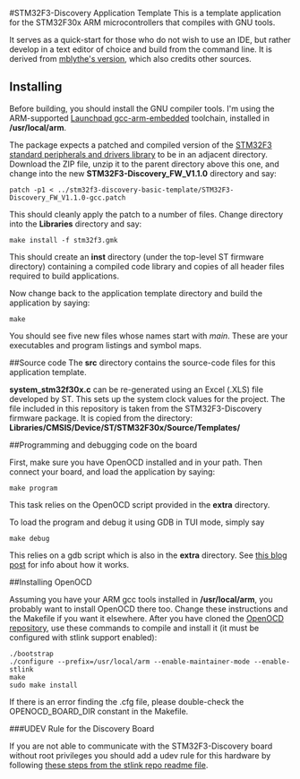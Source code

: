 #STM32F3-Discovery Application Template
This is a template application for the STM32F30x ARM microcontrollers
that compiles with GNU tools.

It serves as a quick-start for those who do not wish to use an IDE, but rather
develop in a text editor of choice and build from the command line. It is
derived from [mblythe's version](https://github.com/mblythe86/stm32f3-discovery-basic-template),
which also credits other sources.

## Installing

Before building, you should install the GNU compiler tools.  I'm using the
ARM-supported [Launchpad gcc-arm-embedded](https://launchpad.net/gcc-arm-embedded)
toolchain, installed in **/usr/local/arm**.

The package expects a patched and compiled version of the [STM32F3 standard
peripherals and drivers library](http://www.st.com/web/en/catalog/tools/PF258154)
to be in an adjacent directory. Download the ZIP file, unzip it to the parent
directory above this one, and change into the new **STM32F3-Discovery_FW_V1.1.0**
directory and say:

    patch -p1 < ../stm32f3-discovery-basic-template/STM32F3-Discovery_FW_V1.1.0-gcc.patch

This should cleanly apply the patch to a number of files. Change directory into
the **Libraries** directory and say:

    make install -f stm32f3.gmk

This should create an **inst** directory (under the top-level ST firmware
directory) containing a compiled code library and copies of all header files
required to build applications.

Now change back to the application template directory and build the application by saying:

    make

You should see five new files whose names start with *main*. These are your
executables and program listings and symbol maps.

##Source code
The **src** directory contains the source-code files for this application template.

**system_stm32f30x.c** can be re-generated using an Excel (.XLS) file developed
by ST. This sets up the system clock values for the project. The file included
in this repository is taken from the STM32F3-Discovery firmware package. It is
copied from the directory: **Libraries/CMSIS/Device/ST/STM32F30x/Source/Templates/**

##Programming and debugging code on the board

First, make sure you have OpenOCD installed and in your path. Then connect your
board, and load the application by saying:

    make program

This task relies on the OpenOCD script provided in the **extra** directory.

To load the program and debug it using GDB in TUI mode, simply say

    make debug

This relies on a gdb script which is also in the **extra** directory.
See [this blog post](http://www.mjblythe.com/hacks/2013/02/debugging-stm32-with-gdb-and-openocd/)
for info about how it works.

##Installing OpenOCD

Assuming you have your ARM gcc tools installed in **/usr/local/arm**, you
probably want to install OpenOCD there too. Change these instructions and the
Makefile if you want it elsewhere. After you have cloned the [OpenOCD
repository](http://openocd.git.sourceforge.net/git/gitweb.cgi?p=openocd/openocd;a=summary),
use these commands to compile and install it (it must be configured with stlink
support enabled):

    ./bootstrap
    ./configure --prefix=/usr/local/arm --enable-maintainer-mode --enable-stlink
    make 
    sudo make install

If there is an error finding the .cfg file, please double-check the
OPENOCD_BOARD_DIR constant in the Makefile.

###UDEV Rule for the Discovery Board

If you are not able to communicate with the STM32F3-Discovery board without
root privileges you should add a udev rule for this hardware by following
[these steps from the stlink repo readme file](https://github.com/texane/stlink#readme).
